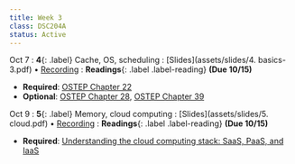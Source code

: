 ```yaml
---
title: Week 3
class: DSC204A
status: Active
---
```



Oct 7
: **4**{: .label} Cache, OS, scheduling
  : [Slides](assets/slides/4. basics-3.pdf) &#8226; [Recording](https://podcast.ucsd.edu/watch/fa25/dsc204a_a00/4)
: **Readings**{: .label .label-reading}  **(Due 10/15)**
  * **Required**: [OSTEP Chapter 22](https://pages.cs.wisc.edu/~remzi/OSTEP/vm-beyondphys-policy.pdf)
  * **Optional**: [OSTEP Chapter 28](https://pages.cs.wisc.edu/~remzi/OSTEP/threads-locks.pdf), [OSTEP Chapter 39](https://pages.cs.wisc.edu/~remzi/OSTEP/file-intro.pdf)



Oct 9
: **5**{: .label} Memory, cloud computing
  : [Slides](assets/slides/5. cloud.pdf) &#8226; [Recording](https://podcast.ucsd.edu/watch/fa25/dsc204a_a00/5)
: **Readings**{: .label .label-reading}  **(Due 10/15)**
  * **Required**: [Understanding the cloud computing stack: SaaS, PaaS, and IaaS](https://rapidscale.net/wp-content/uploads/2019/05/Understanding-the-Cloud-Stack-White-Paper.pdf)


